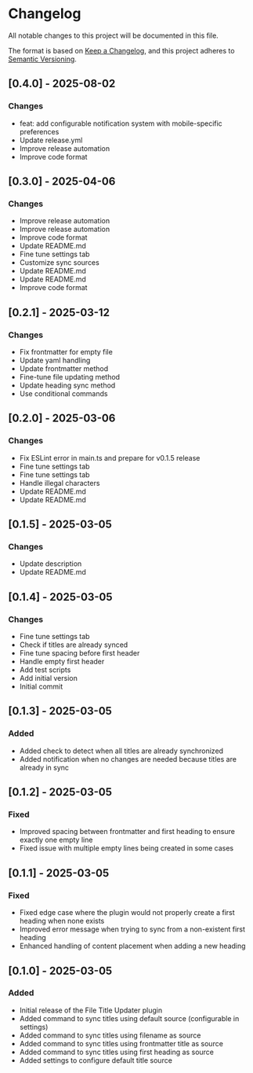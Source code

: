 # Changelog

All notable changes to this project will be documented in this file.

The format is based on [Keep a Changelog](https://keepachangelog.com/en/1.0.0/),
and this project adheres to [Semantic Versioning](https://semver.org/spec/v2.0.0.html).







## [0.4.0] - 2025-08-02

### Changes

- feat: add configurable notification system with mobile-specific preferences
- Update release.yml
- Improve release automation
- Improve code format

## [0.3.0] - 2025-04-06

### Changes

- Improve release automation
- Improve release automation
- Improve code format
- Update README.md
- Fine tune settings tab
- Customize sync sources
- Update README.md
- Update README.md
- Improve code format

## [0.2.1] - 2025-03-12

### Changes

- Fix frontmatter for empty file
- Update yaml handling
- Update frontmatter method
- Fine-tune file updating method
- Update heading sync method
- Use conditional commands

## [0.2.0] - 2025-03-06

### Changes

- Fix ESLint error in main.ts and prepare for v0.1.5 release
- Fine tune settings tab
- Fine tune settings tab
- Handle illegal characters
- Update README.md
- Update README.md

## [0.1.5] - 2025-03-05

### Changes

- Update description
- Update README.md

## [0.1.4] - 2025-03-05

### Changes

- Fine tune settings tab
- Check if titles are already synced
- Fine tune spacing before first header
- Handle empty first header
- Add test scripts
- Add initial version
- Initial commit

## [0.1.3] - 2025-03-05

### Added

- Added check to detect when all titles are already synchronized
- Added notification when no changes are needed because titles are already in sync

## [0.1.2] - 2025-03-05

### Fixed

- Improved spacing between frontmatter and first heading to ensure exactly one empty line
- Fixed issue with multiple empty lines being created in some cases

## [0.1.1] - 2025-03-05

### Fixed

- Fixed edge case where the plugin would not properly create a first heading when none exists
- Improved error message when trying to sync from a non-existent first heading
- Enhanced handling of content placement when adding a new heading

## [0.1.0] - 2025-03-05

### Added

- Initial release of the File Title Updater plugin
- Added command to sync titles using default source (configurable in settings)
- Added command to sync titles using filename as source
- Added command to sync titles using frontmatter title as source
- Added command to sync titles using first heading as source
- Added settings to configure default title source
